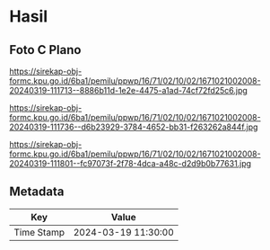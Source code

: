 # Hasil

## Foto C Plano

https://sirekap-obj-formc.kpu.go.id/6ba1/pemilu/ppwp/16/71/02/10/02/1671021002008-20240319-111713--8886b11d-1e2e-4475-a1ad-74cf72fd25c6.jpg

https://sirekap-obj-formc.kpu.go.id/6ba1/pemilu/ppwp/16/71/02/10/02/1671021002008-20240319-111736--d6b23929-3784-4652-bb31-f263262a844f.jpg

https://sirekap-obj-formc.kpu.go.id/6ba1/pemilu/ppwp/16/71/02/10/02/1671021002008-20240319-111801--fc97073f-2f78-4dca-a48c-d2d9b0b77631.jpg


## Metadata

| Key        | Value               |
| ---------- | ------------------- |
| Time Stamp | 2024-03-19 11:30:00 |



